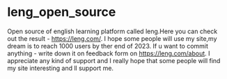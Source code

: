 ﻿# leng_open_source
Open source of english learning platform called leng.Here you can check out the result - https://leng.com/.
I hope some people will use my site,my dream is to reach 1000 users by ther end of 2023.
If u want to commit anything  - write down it on feedback form on https://leng.com/about.
I appreciate any kind of support and I really hope that some people will find my site interesting and ll support me.
